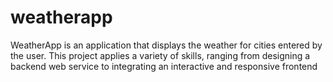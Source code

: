 # weatherapp
WeatherApp is an application that displays the weather for cities entered by the user. This project applies a variety of skills, ranging from designing a backend web service to integrating an interactive and responsive frontend
